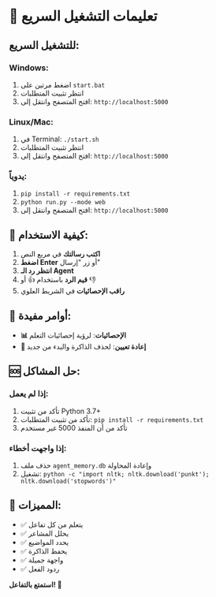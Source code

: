 # 🚀 تعليمات التشغيل السريع

## للتشغيل السريع:

### Windows:
1. اضغط مرتين على `start.bat`
2. انتظر تثبيت المتطلبات
3. افتح المتصفح وانتقل إلى: `http://localhost:5000`

### Linux/Mac:
1. في Terminal: `./start.sh`
2. انتظر تثبيت المتطلبات
3. افتح المتصفح وانتقل إلى: `http://localhost:5000`

### يدوياً:
1. `pip install -r requirements.txt`
2. `python run.py --mode web`
3. افتح المتصفح وانتقل إلى: `http://localhost:5000`

## 🎯 كيفية الاستخدام:

1. **اكتب رسالتك** في مربع النص
2. **اضغط Enter** أو زر "إرسال"
3. **انتظر رد الـ Agent**
4. **قيم الرد** باستخدام 👍 أو 👎
5. **راقب الإحصائيات** في الشريط العلوي

## 🔧 أوامر مفيدة:

- **📊 الإحصائيات**: لرؤية إحصائيات التعلم
- **🔄 إعادة تعيين**: لحذف الذاكرة والبدء من جديد

## 🆘 حل المشاكل:

### إذا لم يعمل:
1. تأكد من تثبيت Python 3.7+
2. تأكد من تثبيت المتطلبات: `pip install -r requirements.txt`
3. تأكد من أن المنفذ 5000 غير مستخدم

### إذا واجهت أخطاء:
1. حذف ملف `agent_memory.db` وإعادة المحاولة
2. تشغيل: `python -c "import nltk; nltk.download('punkt'); nltk.download('stopwords')"`

## 📱 المميزات:

- ✅ يتعلم من كل تفاعل
- ✅ يحلل المشاعر
- ✅ يحدد المواضيع
- ✅ يحفظ الذاكرة
- ✅ واجهة جميلة
- ✅ ردود الفعل

**استمتع بالتفاعل! 🎉**
